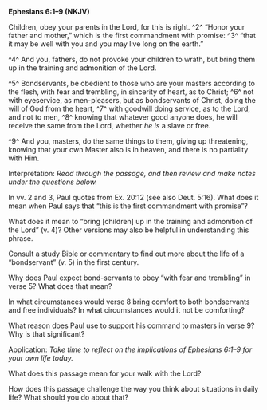 **Ephesians 6:1–9 (NKJV)**

Children, obey your parents in the Lord, for this is right. ^2^ “Honor your father and mother,” which is the first commandment with promise: ^3^ “that it may be well with you and you may live long on the earth.”

^4^ And you, fathers, do not provoke your children to wrath, but bring them up in the training and admonition of the Lord.

^5^ Bondservants, be obedient to those who are your masters according to the flesh, with fear and trembling, in sincerity of heart, as to Christ; ^6^ not with eyeservice, as men-pleasers, but as bondservants of Christ, doing the will of God from the heart, ^7^ with goodwill doing service, as to the Lord, and not to men, ^8^ knowing that whatever good anyone does, he will receive the same from the Lord, whether *he is* a slave or free.

^9^ And you, masters, do the same things to them, giving up threatening, knowing that your own Master also is in heaven, and there is no partiality with Him.

Interpretation: *Read through the passage, and then review and make notes under the questions below.*

In vv. 2 and 3, Paul quotes from Ex. 20:12 (see also Deut. 5:16). What does it mean when Paul says that “this is the first commandment with promise”?

What does it mean to “bring [children] up in the training and admonition of the Lord” (v. 4)? Other versions may also be helpful in understanding this phrase.

Consult a study Bible or commentary to find out more about the life of a “bondservant” (v. 5) in the first century.

Why does Paul expect bond-servants to obey “with fear and trembling” in verse 5? What does that mean?

In what circumstances would verse 8 bring comfort to both bondservants and free individuals? In what circumstances would it not be comforting?

What reason does Paul use to support his command to masters in verse 9? Why is that significant?

Application: *Take time to reflect on the implications of Ephesians 6:1–9 for your own life today.*

What does this passage mean for your walk with the Lord?

How does this passage challenge the way you think about situations in daily life? What should you do about that?
